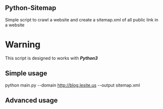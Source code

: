 Python-Sitemap
--------------
Simple script to crawl a website and create a sitemap.xml of all public link in a website

Warning
=======
This script is designed to works with ***Python3***

Simple usage
------------
python main.py --domain http://blog.lesite.us --output sitemap.xml

Advanced usage
--------------
